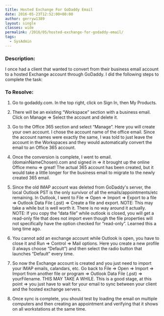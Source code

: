 ```yaml
---
title: Hosted Exchange For GoDaddy Email
date: 2016-05-23T12:52:00+00:00
author: gerryw1389
layout: single
classes: wide
permalink: /2016/05/hosted-exchange-for-godaddy-email/
tags:
  - SysAdmin
---
```

<!--more-->

### Description:

I once had a client that wanted to convert from their business email account to a hosted Exchange account through GoDaddy. I did the following steps to complete the task:

### To Resolve:

1. Go to godaddy.com. In the top right, click on Sign In, then My Products.

2. There will be an existing &#8220;Workspace&#8221; section with a business email. Click on Manage => Select the account and delete it.

3. Go to the Office 365 section and select &#8220;Manage&#8221;. Here you will create your own account. I chose the account name of the office email. Since the account names were exactly the same, I was told to just leave the account in the Workspaces and they would automatically convert the email to an Office 365 account.

4. Once the conversion is complete, I went to email.(domainNameChosen).com and signed in => it brought up the online Office menu => great! The actual 365 account has been created, but it would take a little longer for the business email to migrate to the newly created 365 email.

5. Since the old IMAP account was deleted from GoDaddy's server, the local Outlook PST is the only survivor of all the emails/appointments/etc remaining. In Outlook, I went to File => Open => Import => Export to a file => Outlook Data File (.pst) => Create a file and export. NOTE: This may take a while but is well worth it. There is no way around it actually. NOTE: If you copy the &#8220;data file&#8221; while outlook is closed, you will get a read-only file that does not import even though the file properties will not specifically have the option checked for &#8220;read-only&#8221;. Learned this a long time ago.

6. You cannot add an exchange account while Outlook is open, you have to close it and Run => Control => Mail options. Here you create a new profile (I always choose &#8220;Default&#8221;) and then select the radio button that launches &#8220;Default&#8221; every time.

7. So now the Exchange account is created and you just need to import your IMAP emails, calandars, etc. Go back to File => Open => Import => Import from another file or program => Outlook Data File (.pst) => yourFilename. THIS MAY TAKE A WHILE. This is a good stage, at this point => you just have to wait for your email to sync between your client and the hosted exchange servers.

8. Once sync is complete, you should test by loading the email on multiple computers and then creating an appointment and verifying that it shows on all workstations at the same time.